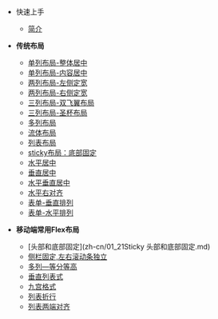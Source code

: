 - 快速上手
  - [简介](zh-cn/README.md)
- <b>传统布局</b>
  - [单列布局-整体居中](zh-cn/00_01单列布局-整体居中.md)
  - [单列布局-内容居中](zh-cn/00_02单列布局-内容居中.md)
  - [两列布局-左侧定宽](zh-cn/00_03两列布局-左侧定宽.md)
  - [两列布局-右侧定宽](zh-cn/00_04两列布局-右侧定宽.md)
  - [三列布局-双飞翼布局](zh-cn/00_05三列布局-双飞翼布局.md)
  - [三列布局-圣杯布局](zh-cn/00_06三列布局-圣杯布局.md)
  - [多列布局](zh-cn/00_07多列布局.md)
  - [流体布局](zh-cn/00_08流体布局.md)
  - [列表布局](zh-cn/00_09列表布局.md)
  - [sticky布局：底部固定](zh-cn/00_10sticky布局：底部固定.md)
  - [水平居中](zh-cn/00_11水平居中.md)
  - [垂直居中](zh-cn/00_12垂直居中.md)
  - [水平垂直居中](zh-cn/00_13水平垂直居中.md)
  - [水平右对齐](zh-cn/00_14水平右对齐.md)
  - [表单-垂直排列](zh-cn/00_15表单-垂直排列.md)
  - [表单-水平排列](zh-cn/00_16表单-水平排列.md)
  <!-- - [九宫格布局](zh-cn/07九宫格布局.md) -->
- <b>移动端常用Flex布局</b>
  - [头部和底部固定](zh-cn/01_21Sticky 头部和底部固定.md)
  - [侧栏固定,左右滚动条独立](zh-cn/01_18侧栏固定,滚动条独立.md)
  - [多列—等分等高](zh-cn/01_09多列等分布局.md)
  - [垂直列表式](zh-cn/01_12列表式布局.md)
  - [九宫格式](zh-cn/01_11九宫格布局.md)
  - [列表折行](zh-cn/01_14列表折行布局.md)
  - [列表两端对齐](zh-cn/01_15两端对齐.md)
  <!-- - [Sticky布局-头部固定](zh-cn/01_17Sticky Header.md) -->
  <!-- - [Sticky布局-底部固定](zh-cn/01_16Sticky Footer.md) -->
  <!-- - [圣杯布局](zh-cn/01_10圣杯布局.md) -->
  <!-- - [Fixed-Width Sidebar侧栏定宽,上中下布局](zh-cn/01_19Fixed-Width Sidebar.md) -->
  <!-- - [Sidebar侧栏定宽,右侧自适应](zh-cn/01_20Sidebar.md) -->
  <!-- - [单列布局-水平居中](zh-cn/01_01水平居中.md) -->
  <!-- - [单列布局-垂直居中](zh-cn/01_02垂直居中.md) -->
  <!-- - [单列布局-水平垂直居中](zh-cn/01_03水平垂直居中.md) -->


  <!-- <!-- <b>常用动画</b>
   - [Loading省略号动画](zh-cn/loading省略号动画.md)
   - [鼠标经过背景渐变](zh-cn/鼠标经过背景渐变.md)
   - [鼠标经过下划线动画](zh-cn/鼠标经过下划线动画.md)
   - [弹跳加载中](zh-cn/弹跳加载中.md)
- <b>视觉效果</b>
  - [省略号显示](zh-cn/省略号.md)
  - [全屏背景设置](zh-cn/全屏背景设置.md)
  - [导航末元素无分隔线](zh-cn/导航末元素无分隔线.md) 
  - [图片边框效果](zh-cn/图片边框效果.md)
  - [气泡对话框](zh-cn/气泡对话框.md)
  - [不规则卡片](zh-cn/不规则卡片.md)
  - [常见投影](zh-cn/常见投影.md)
  - [斑马线效果](zh-cn/斑马线效果.md)
  - [黑白图片](zh-cn/黑白图片.md)
  - [自定义输入框](zh-cn/自定义输入框.md)
  - [自定义文本选择](zh-cn/自定义文本选择.md)
  - [自定义滚动条](zh-cn/自定义滚动条.md)
- <b>互动</b>
   - [同级元素变淡](zh-cn/同级兄弟元素变淡.md) --> -->